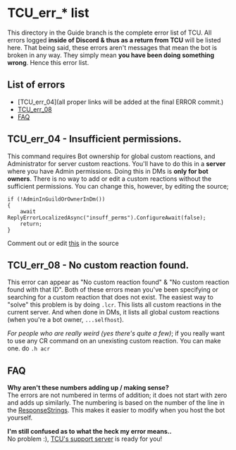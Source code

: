 # TCU_err_* list
This directory in the Guide branch is the complete error list of TCU. All errors logged **inside of Discord & thus as a return from TCU** will be listed here. That being said, these errors aren't messages that mean the bot is broken in any way. They simply mean **you have been doing something wrong**. Hence this error list.

## List of errors
* [TCU_err_04](all proper links will be added at the final ERROR commit.)
* [TCU_err_08](^)
* [FAQ](^)


## TCU_err_04 - Insufficient permissions.
This command requires Bot ownership for global custom reactions, and Administrator for server custom reactions.
You'll have to do this in a **server** where you have Admin permissions. Doing this in DMs is **only for bot owners**. There is no way to add or edit a custom reactions without the sufficient permissions. You can change this, however, by editing the source;  
```
if (!AdminInGuildOrOwnerInDm())
{
    await ReplyErrorLocalizedAsync("insuff_perms").ConfigureAwait(false);
    return;
}
```  
Comment out or edit [this](https://gitlab.com/Dok4440/TCUBetaBot/-/blob/develop/TCU.Core/Modules/CustomReactions/CustomReactions.cs#L38) in the source

## TCU_err_08 - No custom reaction found.
This error can appear as "No custom reaction found" & "No custom reaction found with that ID". Both of these errors mean you've been specifying or searching for a custom reaction that does not exist. The easiest way to "solve" this problem is by doing `.lcr`. This lists all custom reactions in the current server. And when done in DMs, it lists all global custom reactions (when you're a bot owner, `...selfhost`).

*For people who are really weird (yes there's quite a few)*; if you really want to use any CR command on an unexisting custom reaction. You can make one. do `.h acr`

## FAQ
**Why aren't these numbers adding up / making sense?**  
The errors are not numbered in terms of addition; it does not start with zero and adds up similarly. The numbering is based on the number of the line in the [ResponseStrings](https://gitlab.com/Dok4440/TCUBetaBot/-/blob/develop/src/TCU/_strings/ResponseStrings.en-US.json). This makes it easier to modify when you host the bot yourself.

**I'm still confused as to what the heck my error means..**  
No problem :), [TCU's support server](https://discord.gg/bYGcGCCRr2) is ready for you!


